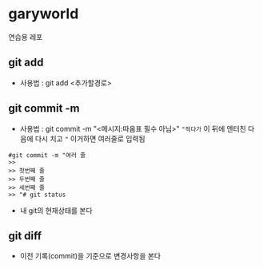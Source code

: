 # garyworld

연습용 레포

## git add

- 사용법 : git add <추가할경로>

## git commit -m

- 사용법 : git commit -m "<메시지:따옴표 필수 아님>"
  `"적다가` 이 뒤에 엔터친 다음에 다시 치고 `"` 이거하면 여러줄로 입력됨

```
#git commit -m "여러 줄
>>
>> 첫번째 줄
>> 두번째 줄
>> 세번째 줄
>> "# git status
```

- 내 git의 현재상태를 본다

## git diff

- 이전 기록(commit)을 기준으로 변경사항을 본다
